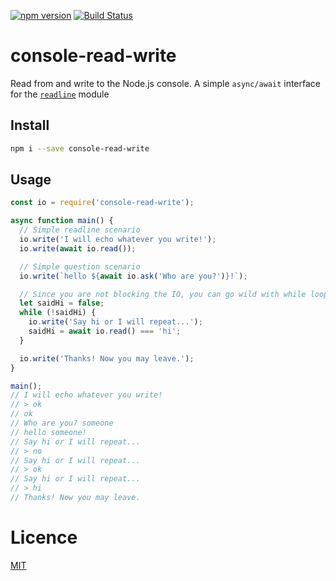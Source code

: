 [![npm version](https://badge.fury.io/js/console-read-write.svg)](https://www.npmjs.com/package/console-read-write)
[![Build Status](https://api.travis-ci.org/assister-ai/console-read-write.svg?branch=master)](https://travis-ci.org/assister-ai/console-read-write)

# console-read-write
Read from and write to the Node.js console. A simple `async/await` interface for the [`readline`](https://nodejs.org/api/readline.htm) module

## Install
```sh
npm i --save console-read-write
```

## Usage

```js
const io = require('console-read-write');

async function main() {
  // Simple readline scenario
  io.write('I will echo whatever you write!');
  io.write(await io.read());

  // Simple question scenario
  io.write(`hello ${await io.ask('Who are you?')}!`);

  // Since you are not blocking the IO, you can go wild with while loops!
  let saidHi = false;
  while (!saidHi) {
    io.write('Say hi or I will repeat...');
    saidHi = await io.read() === 'hi';
  }

  io.write('Thanks! Now you may leave.');
}

main();
// I will echo whatever you write!
// > ok
// ok
// Who are you? someone
// hello someone!
// Say hi or I will repeat...
// > no
// Say hi or I will repeat...
// > ok
// Say hi or I will repeat...
// > hi
// Thanks! Now you may leave.
```

# Licence
[MIT](https://github.com/assister-ai/console-read-write/blob/master/LICENSE)
